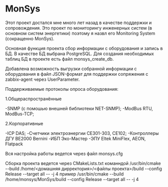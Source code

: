 # MonSys
Этот проект достался мне много лет назад в качестве поддержки и сопровождения.
Это проект по мониторингу инженерных систем (в основном систем энергетики) поэтому я назвл его 
Monitoring System (сокращенно MonSys). 

Основная функция проекта сбор информации с оборудования и запись в БД. В качестве БД выбрана PostgreSQL.
Для создания необходимых таблиц БД в проекте есть файл monsys_create_db.

Добавлена возможность выгрузки собранной информации с оборудования в файл JSON-формат для поддержки 
сопряжения с zabbix-agent через UserParameter.

Поддерживаемые протоколы опроса оборудования:

1.Общераспространённые

-SNMP (с помошью внешней библиотеки NET-SNMP);
-ModBus RTU, ModBus-TCP;

2.Корпоративные

-ICP DAS;
-Счетчики электроэнергии СЕ301-303, СЕ102;
-Контроллеры ДГУ BE2000 Bernini
-ИБП Эко-Мастер
-ЭПУ Eltek MiniFlex, AEON, Flatpack


Вся настройка работы ведется через файл monsys.cfg

Сборка проекта ведется через CMakeLists.txt команндой
/usr/bin/cmake --build /home/<домашняя дирректория>/<файлы проекта>/build --config Release --target all -- -j 4
пример
/usr/bin/cmake --build /home/monsys/MonSys/build --config Release --target all -- -j 4